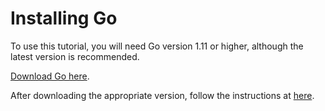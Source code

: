 # Installing Go
To use this tutorial, you will need Go version 1.11 or higher, although the latest version is recommended.

[Download Go here](https://golang.org/dl/).

After downloading the appropriate version, follow the instructions at [here](https://golang.org/doc/install).
